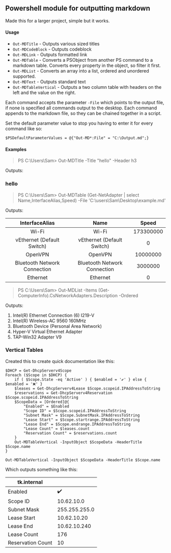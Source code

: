 ## Powershell module for outputting markdown

Made this for a larger project, simple but it works. 

#### Usage
* `Out-MDTitle` - Outputs various sized titles
* `Out-MDCodeBlock` - Outputs codeblock
* `Out-MDLink` - Outputs formatted link
* `Out-MDTable` - Converts a PSObject from another PS command to a markdown table. Converts every property in the object, so filter it first.
* `Out-MDList` - Converts an array into a list, ordered and unordered supported.
* `Out-MDText` - Outputs standard text 
* `Out-MDTableVertical` - Outputs a two column table with headers on the left and the value on the right. 

Each command accepts the parameter `-File` which points to the output file, if none is specified all commands output to the desktop. Each command appends to the markdown file, so they can be chained together in a script. 

Set the default parameter value to stop you having to enter it for every command like so:

`$PSDefaultParameterValues = @{"Out-MD*:File" = "C:\Output.md";}`

#### Examples

> PS C:\Users\Sam> Out-MDTitle -Title "hello" -Header h3

Outputs:
### hello

> PS C:\Users\Sam> Out-MDTable (Get-NetAdapter | select Name,InterfaceAlias,Speed) -File 'C:\users\Sam\Desktop\example.md'

Outputs:

|InterfaceAlias|Name|Speed|
|:-:|:-:|:-:|
Wi-Fi|Wi-Fi|173300000|
vEthernet (Default Switch)|vEthernet (Default Switch)|0|
OpenVPN|OpenVPN|10000000|
Bluetooth Network Connection|Bluetooth Network Connection|3000000|
Ethernet|Ethernet|0|

> PS C:\Users\Sam> Out-MDList -Items (Get-ComputerInfo).CsNetworkAdapters.Description -Ordered

Outputs:

1. Intel(R) Ethernet Connection (6) I219-V
2. Intel(R) Wireless-AC 9560 160MHz
3. Bluetooth Device (Personal Area Network)
4. Hyper-V Virtual Ethernet Adapter
5. TAP-Win32 Adapter V9

### Vertical Tables
Created this to create quick documentation like this:

```
$DHCP = Get-DhcpServerv4Scope
Foreach ($Scope in $DHCP) {
    if ( $Scope.State -eq 'Active' ) { $enabled = '✔️' } else { $enabled = '❌' } 
    $leases = Get-DhcpServerv4Lease $Scope.scopeid.IPAddressToString
    $reservations = Get-DhcpServerv4Reservation $Scope.scopeid.IPAddressToString
    $ScopeData = [Ordered]@{
        "Enabled" = $Enabled
        "Scope ID" = $Scope.scopeid.IPAddressToString
        "Subnet Mask" = $Scope.SubnetMask.IPAddressToString
        "Lease Start" = $Scope.startrange.IPAddressToString
        "Lease End" = $Scope.endrange.IPAddressToString
        "Lease Count" = $leases.count
        "Reservation Count" = $reservations.count
    }
    Out-MDTableVertical -InputObject $ScopeData -HeaderTitle $Scope.name
}

Out-MDTableVertical -InputObject $ScopeData -HeaderTitle $Scope.name
```
Which outputs something like this:

| tk.internal ||
|-|-|
|Enabled|✔️|
|Scope ID|10.62.10.0|
|Subnet Mask|255.255.255.0|
|Lease Start|10.62.10.20|
|Lease End|10.62.10.240|
|Lease Count|176|
|Reservation Count|10|